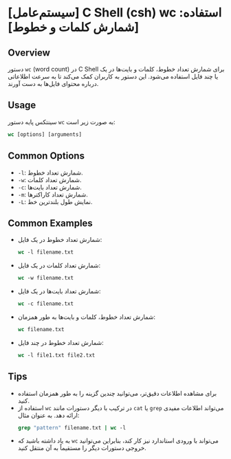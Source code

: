 # [سیستم‌عامل] C Shell (csh) wc استفاده: [شمارش کلمات و خطوط]

## Overview
دستور `wc` (word count) در C Shell برای شمارش تعداد خطوط، کلمات و بایت‌ها در یک یا چند فایل استفاده می‌شود. این دستور به کاربران کمک می‌کند تا به سرعت اطلاعاتی درباره محتوای فایل‌ها به دست آورند.

## Usage
سینتکس پایه دستور `wc` به صورت زیر است:

```csh
wc [options] [arguments]
```

## Common Options
- `-l`: شمارش تعداد خطوط.
- `-w`: شمارش تعداد کلمات.
- `-c`: شمارش تعداد بایت‌ها.
- `-m`: شمارش تعداد کاراکترها.
- `-L`: نمایش طول بلندترین خط.

## Common Examples
- شمارش تعداد خطوط در یک فایل:
  ```csh
  wc -l filename.txt
  ```

- شمارش تعداد کلمات در یک فایل:
  ```csh
  wc -w filename.txt
  ```

- شمارش تعداد بایت‌ها در یک فایل:
  ```csh
  wc -c filename.txt
  ```

- شمارش تعداد خطوط، کلمات و بایت‌ها به طور همزمان:
  ```csh
  wc filename.txt
  ```

- شمارش تعداد خطوط در چند فایل:
  ```csh
  wc -l file1.txt file2.txt
  ```

## Tips
- برای مشاهده اطلاعات دقیق‌تر، می‌توانید چندین گزینه را به طور همزمان استفاده کنید.
- استفاده از `wc` در ترکیب با دیگر دستورات مانند `cat` یا `grep` می‌تواند اطلاعات مفیدی ارائه دهد. به عنوان مثال:
  ```csh
  grep "pattern" filename.txt | wc -l
  ```
- به یاد داشته باشید که `wc` می‌تواند با ورودی استاندارد نیز کار کند، بنابراین می‌توانید خروجی دستورات دیگر را مستقیماً به آن منتقل کنید.